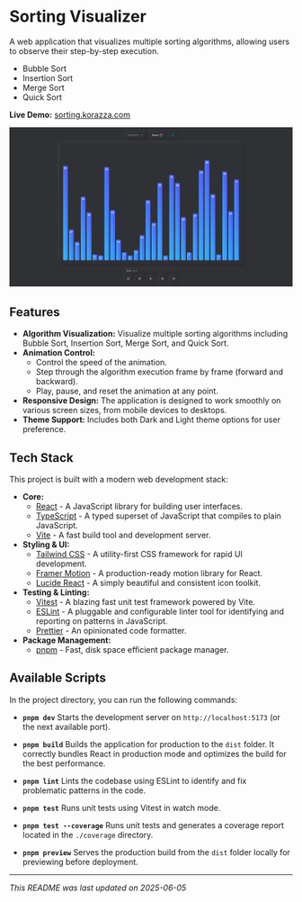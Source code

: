 # Sorting Visualizer

A web application that visualizes multiple sorting algorithms, allowing users to observe their step-by-step execution.

- Bubble Sort
- Insertion Sort
- Merge Sort
- Quick Sort

**Live Demo:** [sorting.korazza.com](https://sorting.korazza.com)

[![Screenshot](images/screenshot.png)](https://sorting.korazza.com)

## Features

- **Algorithm Visualization:** Visualize multiple sorting algorithms including Bubble Sort, Insertion Sort, Merge Sort, and Quick Sort.
- **Animation Control:**
    - Control the speed of the animation.
    - Step through the algorithm execution frame by frame (forward and backward).
    - Play, pause, and reset the animation at any point.
- **Responsive Design:** The application is designed to work smoothly on various screen sizes, from mobile devices to desktops.
- **Theme Support:** Includes both Dark and Light theme options for user preference.

## Tech Stack

This project is built with a modern web development stack:

- **Core:**
    - [React](https://reactjs.org/) - A JavaScript library for building user interfaces.
    - [TypeScript](https://www.typescriptlang.org/) - A typed superset of JavaScript that compiles to plain JavaScript.
    - [Vite](https://vitejs.dev/) - A fast build tool and development server.
- **Styling & UI:**
    - [Tailwind CSS](https://tailwindcss.com/) - A utility-first CSS framework for rapid UI development.
    - [Framer Motion](https://www.framer.com/motion/) - A production-ready motion library for React.
    - [Lucide React](https://lucide.dev/) - A simply beautiful and consistent icon toolkit.
- **Testing & Linting:**
    - [Vitest](https://vitest.dev/) - A blazing fast unit test framework powered by Vite.
    - [ESLint](https://eslint.org/) - A pluggable and configurable linter tool for identifying and reporting on patterns in JavaScript.
    - [Prettier](https://prettier.io/) - An opinionated code formatter.
- **Package Management:**
    - [pnpm](https://pnpm.io/) - Fast, disk space efficient package manager.

## Available Scripts

In the project directory, you can run the following commands:

-   **`pnpm dev`**
    Starts the development server on `http://localhost:5173` (or the next available port).

-   **`pnpm build`**
    Builds the application for production to the `dist` folder.
    It correctly bundles React in production mode and optimizes the build for the best performance.

-   **`pnpm lint`**
    Lints the codebase using ESLint to identify and fix problematic patterns in the code.

-   **`pnpm test`**
    Runs unit tests using Vitest in watch mode.

-   **`pnpm test --coverage`**
    Runs unit tests and generates a coverage report located in the `./coverage` directory.

-   **`pnpm preview`**
    Serves the production build from the `dist` folder locally for previewing before deployment.

---

*This README was last updated on 2025-06-05*
